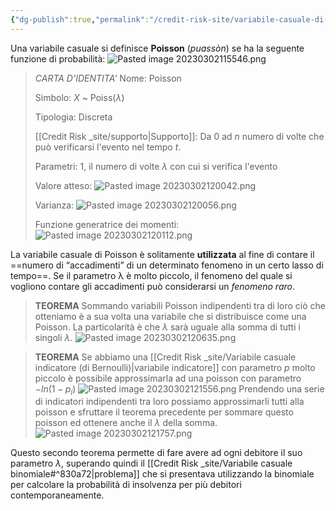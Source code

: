 ```yaml
---
{"dg-publish":true,"permalink":"/credit-risk-site/variabile-casuale-di-poisson/"}
---
```







Una variabile casuale si definisce **Poisson** ($puassòn$) se ha la seguente funzione di probabilità:
![Pasted image 20230302115546.png](/img/user/Credit%20Risk%20_site/allegati/Pasted%20image%2020230302115546.png)


> *CARTA D'IDENTITA'*
> Nome: Poisson
> 
> Simbolo: $X$ ~ Poiss($\lambda$)
> 
> Tipologia: Discreta
> 
> [[Credit Risk _site/supporto\|Supporto]]: Da 0 ad $n$ numero di volte che può verificarsi l'evento nel tempo $t$.
> 
> Parametri: 1, il numero di volte $\lambda$ con cui si verifica l'evento
> 
> Valore atteso: ![Pasted image 20230302120042.png](/img/user/Credit%20Risk%20_site/allegati/Pasted%20image%2020230302120042.png)
> 
> Varianza: ![Pasted image 20230302120056.png](/img/user/Credit%20Risk%20_site/allegati/Pasted%20image%2020230302120056.png)
> 
> Funzione generatrice dei momenti: ![Pasted image 20230302120112.png](/img/user/Credit%20Risk%20_site/allegati/Pasted%20image%2020230302120112.png)

La variabile casuale di Poisson è solitamente **utilizzata** al fine di contare il ==numero di “accadimenti” di un determinato fenomeno in un certo lasso di tempo==. 
Se il parametro λ è molto piccolo, il fenomeno del quale si vogliono contare gli accadimenti può considerarsi un *fenomeno raro*.

> **TEOREMA**
> Sommando variabili Poisson indipendenti tra di loro ciò che otteniamo è a sua volta una variabile che si distribuisce come una Poisson. La particolarità è che $\lambda$ sarà uguale alla somma di tutti i singoli $\lambda$.
> ![Pasted image 20230302120635.png](/img/user/Credit%20Risk%20_site/allegati/Pasted%20image%2020230302120635.png)

> **TEOREMA**
> Se abbiamo una [[Credit Risk _site/Variabile casuale indicatore (di Bernoulli)\|variabile indicatore]] con parametro $p$ molto piccolo è possibile approssimarla ad una poisson con parametro $-ln(1-p_i)$
> ![Pasted image 20230302121556.png](/img/user/Credit%20Risk%20_site/allegati/Pasted%20image%2020230302121556.png)
> Prendendo una serie di indicatori indipendenti tra loro possiamo approssimarli tutti alla poisson e sfruttare il teorema precedente per sommare questo poisson ed ottenere anche il $\lambda$ della somma.
> ![Pasted image 20230302121757.png](/img/user/Credit%20Risk%20_site/allegati/Pasted%20image%2020230302121757.png)

Questo secondo teorema permette di fare avere ad ogni debitore il suo parametro $\lambda$, superando quindi il [[Credit Risk _site/Variabile casuale binomiale#^830a72\|problema]] che si presentava utilizzando la binomiale per calcolare la probabilità di insolvenza per più debitori contemporaneamente.